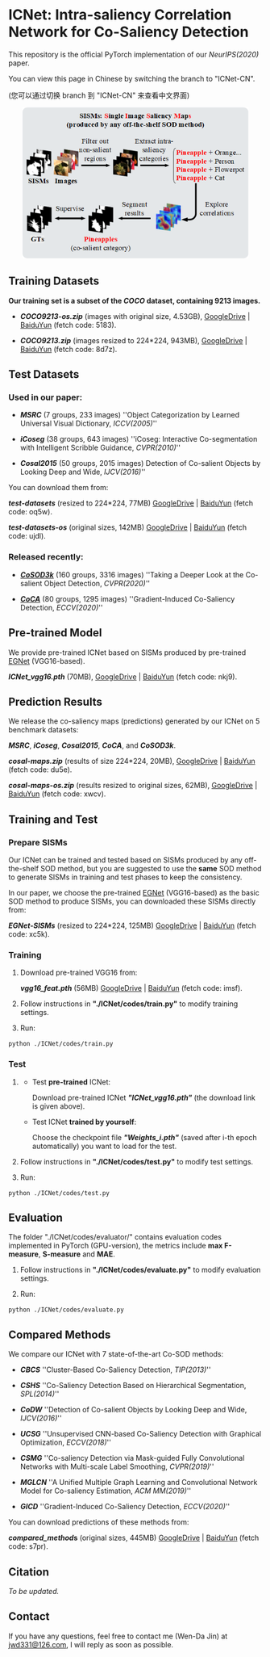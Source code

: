 # **ICNet: Intra-saliency Correlation Network for Co-Saliency Detection**

This repository is the official PyTorch implementation of our *NeurIPS(2020)* paper.

You can view this page in Chinese by switching the branch to "ICNet-CN".

(您可以通过切换 branch 到 "ICNet-CN" 来查看中文界面)

<div align=center><img width="450" height="300" src=./thumbnail.png/></div>

## Training Datasets

**Our training set is a subset of the *COCO* dataset, containing 9213 images.**

* ***COCO9213-os.zip*** (images with original size, 4.53GB), [GoogleDrive](https://drive.google.com/file/d/1fOfSX_CtWizDapB0OeTJxAydL2yDOP5H/view?usp=sharing) | [BaiduYun](https://pan.baidu.com/s/1wOxdP6EQEqMwjg3_v1z2-A) (fetch code: 5183).

* ***COCO9213.zip*** (images resized to 224*224, 943MB), [GoogleDrive](https://drive.google.com/file/d/1GbA_WKvJm04Z1tR8pTSzBdYVQ75avg4f/view?usp=sharing) | [BaiduYun](https://pan.baidu.com/s/1r-qCLeG3L6i-OrBfKrXANg) (fetch code: 8d7z).

## Test Datasets

### Used in our paper:

* ***MSRC*** (7 groups, 233 images) ''Object Categorization by Learned Universal Visual Dictionary, *ICCV(2005)*''

* ***iCoseg*** (38 groups, 643 images) ''iCoseg: Interactive Co-segmentation with Intelligent Scribble Guidance, *CVPR(2010)*''

* ***Cosal2015*** (50 groups, 2015 images) Detection of Co-salient Objects by Looking Deep and Wide, *IJCV(2016)*''

You can download them from:

***test-datasets*** (resized to 224*224, 77MB) [GoogleDrive](https://drive.google.com/drive/folders/1bjI2msek72dOejmK796tXyjFPIE27267?usp=sharing) | [BaiduYun](https://pan.baidu.com/s/1KX7m0g9mgACoTMgkbIjRvw) (fetch code: oq5w).

***test-datasets-os*** (original sizes, 142MB) [GoogleDrive](https://drive.google.com/drive/folders/1p--uTLIF-2hRIJk9Xmys9ftTdXrWYslS?usp=sharing) | [BaiduYun](https://pan.baidu.com/s/1kDv7icEDT5pPwQQJkHkgpA) (fetch code: ujdl).

### Released recently:

* **[*CoSOD3k*](http://dpfan.net/CoSOD3K/)** (160 groups, 3316 images) ''Taking a Deeper Look at the Co-salient Object Detection, *CVPR(2020)*''

* **[*CoCA*](http://zhaozhang.net/coca.html)** (80 groups, 1295 images) ''Gradient-Induced Co-Saliency Detection, *ECCV(2020)*''

## Pre-trained Model

We provide pre-trained ICNet based on SISMs produced by pre-trained [EGNet](https://github.com/JXingZhao/EGNet) (VGG16-based).

***ICNet_vgg16.pth*** (70MB), [GoogleDrive](https://drive.google.com/file/d/1wcT_XmwlshbLqCiJetmzQwi1ZNAzxiSU/view?usp=sharing) | [BaiduYun](https://pan.baidu.com/s/1__iiBcAI2S-Ns9MZnZwp8g) (fetch code: nkj9).

## Prediction Results

We release the co-saliency maps (predictions) generated by our ICNet on 5 benchmark datasets:

***MSRC***, ***iCoseg***, ***Cosal2015***, ***CoCA***, and ***CoSOD3k***.

***cosal-maps.zip*** (results of size 224*224, 20MB), [GoogleDrive](https://drive.google.com/file/d/1q9CAzPf5U3VPa_DGxzUGI_DANCuw_WEk/view?usp=sharing) | [BaiduYun](https://pan.baidu.com/s/1qbPJKMTiVStqjSGYWuqSgQ) (fetch code: du5e).

***cosal-maps-os.zip*** (results resized to original sizes, 62MB), [GoogleDrive](https://drive.google.com/file/d/1px4tPVWAgbBPMt6Rp23oNwWz8Ulj6pmX/view?usp=sharing) | [BaiduYun](https://pan.baidu.com/s/1WFQxeIOjOiByiFYHLpuytA) (fetch code: xwcv).

## Training and Test

### Prepare SISMs

Our ICNet can be trained and tested based on SISMs produced by any off-the-shelf SOD method, but you are suggested to use the **same** SOD method to generate SISMs in training and test phases to keep the consistency. 

In our paper, we choose the pre-trained [EGNet](https://github.com/JXingZhao/EGNet) (VGG16-based) as the basic SOD method to produce SISMs, you can downloaded these SISMs directly from:

***EGNet-SISMs*** (resized to 224*224, 125MB) [GoogleDrive](https://drive.google.com/drive/folders/1cGtXQI2U8pH37-mgSw3otnMsRi36QwBp?usp=sharing) | [BaiduYun](https://pan.baidu.com/s/11xJz-_TPXaL0cnwUYFUOsw) (fetch code: xc5k).

### Training

1. Download pre-trained VGG16 from:

   ***vgg16_feat.pth*** (56MB) [GoogleDrive](https://drive.google.com/file/d/1ej5ngj2NYH-R-0GfYUDfuM-DNLuFolED/view?usp=sharing) | [BaiduYun](https://pan.baidu.com/s/1S_D6qCE2vn_okBhT1Zg72g) (fetch code: imsf).

2. Follow instructions in **"./ICNet/codes/train.py"** to modify training settings.

3. Run:

```
python ./ICNet/codes/train.py
```

### Test

1. * Test **pre-trained** ICNet:

     Download pre-trained ICNet ***"ICNet_vgg16.pth"*** (the download link is given above).

   * Test ICNet **trained by yourself**:

     Choose the checkpoint file ***"Weights_i.pth"***  (saved after i-th epoch automatically) you want to load for the test.

2. Follow instructions in **"./ICNet/codes/test.py"** to modify test settings.

3. Run:

```
python ./ICNet/codes/test.py
```

## Evaluation

The folder "./ICNet/codes/evaluator/" contains evaluation codes implemented in PyTorch (GPU-version), the metrics include **max F-measure**, **S-measure** and **MAE**. 

1. Follow instructions in **"./ICNet/codes/evaluate.py"** to modify evaluation settings.

2. Run:

```
python ./ICNet/codes/evaluate.py
```

## Compared Methods

We compare our ICNet with 7 state-of-the-art Co-SOD methods:

* ***CBCS***		''Cluster-Based Co-Saliency Detection, *TIP(2013)*''​			  

* ***CSHS***		''Co-Saliency Detection Based on Hierarchical Segmentation, *SPL(2014)*''

* ***CoDW***		''Detection of Co-salient Objects by Looking Deep and Wide, *IJCV(2016)*''

* ***UCSG***		''Unsupervised CNN-based Co-Saliency Detection with Graphical Optimization, *ECCV(2018)*''

* ***CSMG***		''Co-saliency Detection via Mask-guided Fully Convolutional Networks with Multi-scale Label Smoothing, *CVPR(2019)*''

* ***MGLCN***		''A Unified Multiple Graph Learning and Convolutional Network Model for Co-saliency Estimation, *ACM MM(2019)*''

* ***GICD***		''Gradient-Induced Co-Saliency Detection, *ECCV(2020)*''

You can download predictions of these methods from:

***compared_method*s** (original sizes, 445MB) [GoogleDrive](https://drive.google.com/drive/folders/1qdXWZQ-fF-WaCF-rat0Da7vFrAIYsj09?usp=sharing) | [BaiduYun](https://pan.baidu.com/s/10vpubz39atkg2lz095QvSQ) (fetch code: s7pr).

## Citation

*To be updated.*

## Contact

If you have any questions, feel free to contact me (Wen-Da Jin) at jwd331@126.com, I will reply as soon as possible.